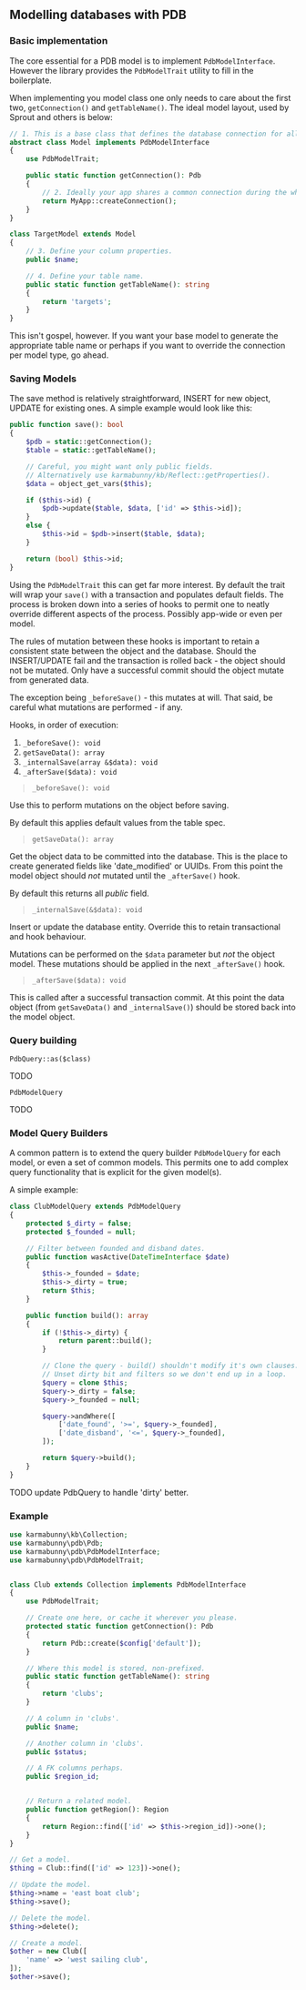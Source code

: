 
## Modelling databases with PDB


### Basic implementation

The core essential for a PDB model is to implement `PdbModelInterface`. However the library provides the `PdbModelTrait` utility to fill in the boilerplate.

When implementing you model class one only needs to care about the first two, `getConnection()` and `getTableName()`. The ideal model layout, used by Sprout and others is below:

```php
// 1. This is a base class that defines the database connection for all models.
abstract class Model implements PdbModelInterface
{
    use PdbModelTrait;

    public static function getConnection(): Pdb
    {
        // 2. Ideally your app shares a common connection during the whole request.
        return MyApp::createConnection();
    }
}

class TargetModel extends Model
{
    // 3. Define your column properties.
    public $name;

    // 4. Define your table name.
    public static function getTableName(): string
    {
        return 'targets';
    }
}
```

This isn't gospel, however. If you want your base model to generate the appropriate table name or perhaps if you want to override the connection per model type, go ahead.


### Saving Models

The save method is relatively straightforward, INSERT for new object, UPDATE for existing ones. A simple example would look like this:

```php
public function save(): bool
{
    $pdb = static::getConnection();
    $table = static::getTableName();

    // Careful, you might want only public fields.
    // Alternatively use karmabunny/kb/Reflect::getProperties().
    $data = object_get_vars($this);

    if ($this->id) {
        $pdb->update($table, $data, ['id' => $this->id]);
    }
    else {
        $this->id = $pdb->insert($table, $data);
    }

    return (bool) $this->id;
}
```

Using the `PdbModelTrait` this can get far more interest. By default the trait will wrap your `save()` with a transaction and populates default fields. The process is broken down into a series of hooks to permit one to neatly override different aspects of the process. Possibly app-wide or even per model.

The rules of mutation between these hooks is important to retain a consistent state between the object and the database. Should the INSERT/UPDATE fail and the transaction is rolled back - the object should not be mutated. Only have a successful commit should the object mutate from generated data.

The exception being `_beforeSave()` - this mutates at will. That said, be careful what mutations are performed - if any.

Hooks, in order of execution:

1. `_beforeSave(): void`
2. `getSaveData(): array`
3. `_internalSave(array &$data): void`
4. `_afterSave($data): void`


> `_beforeSave(): void`

Use this to perform mutations on the object before saving.

By default this applies default values from the table spec.


> `getSaveData(): array`

Get the object data to be committed into the database. This is the place to create generated fields like 'date_modified' or UUIDs. From this point the model object should _not_ mutated until the `_afterSave()` hook.

By default this returns all _public_ field.


> `_internalSave(&$data): void`

Insert or update the database entity. Override this to retain transactional and hook behaviour.

Mutations can be performed on the `$data` parameter but _not_ the object model. These mutations should be applied in the next `_afterSave()` hook.


> `_afterSave($data): void`

This is called after a successful transaction commit. At this point the data object (from `getSaveData()` and `_internalSave()`) should be stored back into the model object.



### Query building


`PdbQuery::as($class)`

TODO


`PdbModelQuery`

TODO


### Model Query Builders

A common pattern is to extend the query builder `PdbModelQuery` for each model, or even a set of common models. This permits one to add complex query functionality that is explicit for the given model(s).

A simple example:

```php
class ClubModelQuery extends PdbModelQuery
{
    protected $_dirty = false;
    protected $_founded = null;

    // Filter between founded and disband dates.
    public function wasActive(DateTimeInterface $date)
    {
        $this->_founded = $date;
        $this->_dirty = true;
        return $this;
    }

    public function build(): array
    {
        if (!$this->_dirty) {
            return parent::build();
        }

        // Clone the query - build() shouldn't modify it's own clauses.
        // Unset dirty bit and filters so we don't end up in a loop.
        $query = clone $this;
        $query->_dirty = false;
        $query->_founded = null;

        $query->andWhere([
            ['date_found', '>=', $query->_founded],
            ['date_disband', '<=', $query->_founded],
        ]);

        return $query->build();
    }
}
```


TODO update PdbQuery to handle 'dirty' better.



### Example

```php
use karmabunny\kb\Collection;
use karmabunny\pdb\Pdb;
use karmabunny\pdb\PdbModelInterface;
use karmabunny\pdb\PdbModelTrait;


class Club extends Collection implements PdbModelInterface
{
    use PdbModelTrait;

    // Create one here, or cache it wherever you please.
    protected static function getConnection(): Pdb
    {
        return Pdb::create($config['default']);
    }

    // Where this model is stored, non-prefixed.
    public static function getTableName(): string
    {
        return 'clubs';
    }

    // A column in 'clubs'.
    public $name;

    // Another column in 'clubs'.
    public $status;

    // A FK columns perhaps.
    public $region_id;


    // Return a related model.
    public function getRegion(): Region
    {
        return Region::find(['id' => $this->region_id])->one();
    }
}

// Get a model.
$thing = Club::find(['id' => 123])->one();

// Update the model.
$thing->name = 'east boat club';
$thing->save();

// Delete the model.
$thing->delete();

// Create a model.
$other = new Club([
    'name' => 'west sailing club',
]);
$other->save();
```
